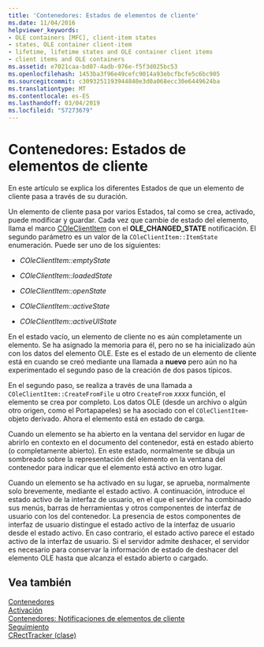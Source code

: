 ```yaml
---
title: 'Contenedores: Estados de elementos de cliente'
ms.date: 11/04/2016
helpviewer_keywords:
- OLE containers [MFC], client-item states
- states, OLE container client-item
- lifetime, lifetime states and OLE container client items
- client items and OLE containers
ms.assetid: e7021caa-bd07-4adb-976e-f5f3d025bc53
ms.openlocfilehash: 1453ba3f96e49cefc9014a93ebcfbcfe5c6bc905
ms.sourcegitcommit: c3093251193944840e3d0a068ecc30e6449624ba
ms.translationtype: MT
ms.contentlocale: es-ES
ms.lasthandoff: 03/04/2019
ms.locfileid: "57273679"
---
```

# <a name="containers-client-item-states"></a>Contenedores: Estados de elementos de cliente

En este artículo se explica los diferentes Estados de que un elemento de cliente pasa a través de su duración.

Un elemento de cliente pasa por varios Estados, tal como se crea, activado, puede modificar y guardar. Cada vez que cambie de estado del elemento, llama el marco [COleClientItem](../mfc/reference/coleclientitem-class.md#onchange) con el **OLE_CHANGED_STATE** notificación. El segundo parámetro es un valor de la `COleClientItem::ItemState` enumeración. Puede ser uno de los siguientes:

- *COleClientItem::emptyState*

- *COleClientItem::loadedState*

- *COleClientItem::openState*

- *COleClientItem::activeState*

- *COleClientItem::activeUIState*

En el estado vacío, un elemento de cliente no es aún completamente un elemento. Se ha asignado la memoria para él, pero no se ha inicializado aún con los datos del elemento OLE. Este es el estado de un elemento de cliente está en cuando se creó mediante una llamada a **nuevo** pero aún no ha experimentado el segundo paso de la creación de dos pasos típicos.

En el segundo paso, se realiza a través de una llamada a `COleClientItem::CreateFromFile` u otro `CreateFrom` *xxxx* función, el elemento se crea por completo. Los datos OLE (desde un archivo o algún otro origen, como el Portapapeles) se ha asociado con el `COleClientItem`-objeto derivado. Ahora el elemento está en estado de carga.

Cuando un elemento se ha abierto en la ventana del servidor en lugar de abrirlo en contexto en el documento del contenedor, está en estado abierto (o completamente abierto). En este estado, normalmente se dibuja un sombreado sobre la representación del elemento en la ventana del contenedor para indicar que el elemento está activo en otro lugar.

Cuando un elemento se ha activado en su lugar, se aprueba, normalmente solo brevemente, mediante el estado activo. A continuación, introduce el estado activo de la interfaz de usuario, en el que el servidor ha combinado sus menús, barras de herramientas y otros componentes de interfaz de usuario con los del contenedor. La presencia de estos componentes de interfaz de usuario distingue el estado activo de la interfaz de usuario desde el estado activo. En caso contrario, el estado activo parece el estado activo de la interfaz de usuario. Si el servidor admite deshacer, el servidor es necesario para conservar la información de estado de deshacer del elemento OLE hasta que alcanza el estado abierto o cargado.

## <a name="see-also"></a>Vea también

[Contenedores](../mfc/containers.md)<br/>
[Activación](../mfc/activation-cpp.md)<br/>
[Contenedores: Notificaciones de elementos de cliente](../mfc/containers-client-item-notifications.md)<br/>
[Seguimiento](../mfc/trackers.md)<br/>
[CRectTracker (clase)](../mfc/reference/crecttracker-class.md)
